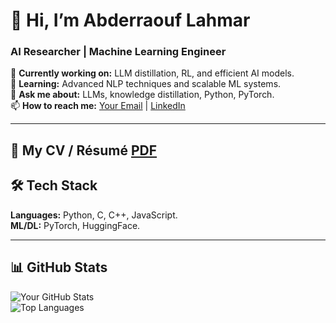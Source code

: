 # 👋 Hi, I’m Abderraouf Lahmar  
### **AI Researcher | Machine Learning Engineer**  

🔭 **Currently working on:** LLM distillation, RL, and efficient AI models.  
🌱 **Learning:** Advanced NLP techniques and scalable ML systems.  
💬 **Ask me about:** LLMs, knowledge distillation, Python, PyTorch.  
📫 **How to reach me:** [Your Email](abderraouf.lahmar74@gmail.com) | [LinkedIn](https://www.linkedin.com/in/abderraouf-lahmar-b24995292/)  

---

## **📄 My CV / Résumé** **[PDF](https://github.com/abderraouf-000/abderraouf-000/cv.pdf)**  

## **🛠️ Tech Stack**  
**Languages:** Python, C, C++, JavaScript.  
**ML/DL:** PyTorch, HuggingFace.   

---

## **📊 GitHub Stats**  
![Your GitHub Stats](https://github-readme-stats.vercel.app/api?username=abderraouf-000&show_icons=true&theme=radical)  
![Top Languages](https://github-readme-stats.vercel.app/api/top-langs/?username=abderraouf-000&layout=compact)  
